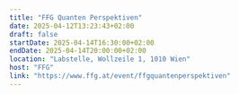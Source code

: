 ```yaml
---
title: "FFG Quanten Perspektiven"
date: 2025-04-12T13:23:43+02:00
draft: false
startDate: 2025-04-14T16:30:00+02:00
endDate: 2025-04-14T20:00:00+02:00
location: "Labstelle, Wollzeile 1, 1010 Wien"
host: "FFG"
link: "https://www.ffg.at/event/ffgquantenperspektiven"
---
```

